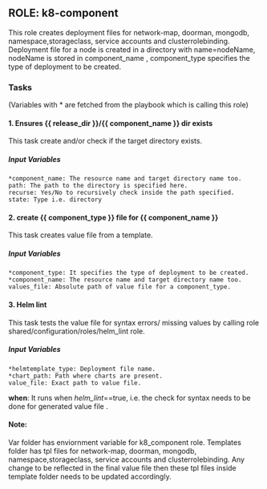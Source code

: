 ## ROLE: k8-component
This role creates deployment files for network-map, doorman, mongodb, namespace,storageclass, service accounts and clusterrolebinding. Deployment file for a node is created in a directory with name=nodeName, nodeName is stored in component_name , component_type specifies the type of deployment to be created.

### Tasks
(Variables with * are fetched from the playbook which is calling this role)
#### 1. Ensures {{ release_dir }}/{{ component_name }} dir exists
This task  create and/or check if the target directory exists.
##### Input Variables

    *component_name: The resource name and target directory name too.
    path: The path to the directory is specified here.
    recurse: Yes/No to recursively check inside the path specified.
    state: Type i.e. directory

#### 2. create {{ component_type }} file for {{ component_name }}
This task creates value file from a template.
##### Input Variables

    *component_type: It specifies the type of deployment to be created.
    *component_name: The resource name and target directory name too.
    values_file: Absolute path of value file for a component_type.

#### 3. Helm lint
This task tests the value file for syntax errors/ missing values by calling role shared/configuration/roles/helm_lint role. 
##### Input Variables

    *helmtemplate_type: Deployment file name.
    *chart_path: Path where charts are present.
    value_file: Exact path to value file.

**when**:  It runs when *helm_lint*==true, i.e. the check for syntax needs to be done for generated value file .

#### Note:
 Var folder has enviornment variable for k8_component role. Templates folder has tpl files for network-map, doorman, mongodb, namespace,storageclass, service accounts and clusterrolebinding. Any change to be reflected in the final value file then these tpl files inside template folder needs to be updated accordingly.